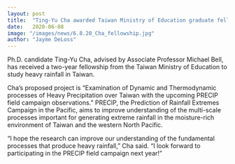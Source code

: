 ```yaml
---
layout: post
title:  "Ting-Yu Cha awarded Taiwan Ministry of Education graduate fellowship"
date:   2020-06-08 
image: "/images/news/6.8.20_Cha_fellowship.jpg"
author: "Jayme DeLoss"
---
```


Ph.D. candidate Ting-Yu Cha, advised by Associate Professor Michael Bell, has received a two-year fellowship from the Taiwan Ministry of Education to study heavy rainfall in Taiwan.

Cha’s proposed project is “Examination of Dynamic and Thermodynamic processes of Heavy Precipitation over Taiwan with the upcoming PRECIP field campaign observations.” PRECIP, the Prediction of Rainfall Extremes Campaign in the Pacific, aims to improve understanding of the multi-scale processes important for generating extreme rainfall in the moisture-rich environment of Taiwan and the western North Pacific. 

“I hope the research can improve our understanding of the fundamental processes that produce heavy rainfall,” Cha said. “I look forward to participating in the PRECIP field campaign next year!”
